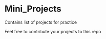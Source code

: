 <!-- @format -->

# Mini_Projects

Contains list of projects for practice

Feel free to contribute your projects to this repo
